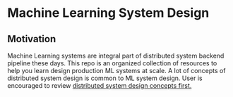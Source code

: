 # Machine Learning System Design
## Motivation
Machine Learning systems are integral part of distributed system backend pipeline these days. This repo is an organized collection of resources to help you learn design production ML systems at scale. A lot of concepts of distributed system design is common to ML system design. User is encouraged to review [distributed system design concepts first.](https://github.com/donnemartin/system-design-primer) 
